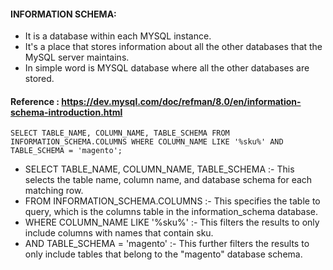 #### INFORMATION SCHEMA:
- It is a database within each MYSQL instance.
- It's a place  that stores information about all the other databases that the MySQL server maintains.
- In simple word is MYSQL database where all the other databases are stored.
  
#### Reference : https://dev.mysql.com/doc/refman/8.0/en/information-schema-introduction.html


` SELECT TABLE_NAME, COLUMN_NAME, TABLE_SCHEMA FROM INFORMATION_SCHEMA.COLUMNS WHERE COLUMN_NAME LIKE '%sku%' AND TABLE_SCHEMA = 'magento'; `

- SELECT TABLE_NAME, COLUMN_NAME, TABLE_SCHEMA :- This selects the table name, column name, and database schema for each matching row.
- FROM INFORMATION_SCHEMA.COLUMNS :-  This specifies the table to query, which is the columns table in the information_schema database.
- WHERE COLUMN_NAME LIKE '%sku%' :- This filters the results to only include columns with names that contain sku.
- AND TABLE_SCHEMA = 'magento' :- This further filters the results to only include tables that belong to the "magento" database schema.

